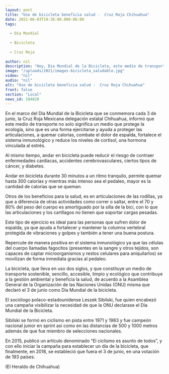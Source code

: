 ```yaml
---
layout: post
title: "Uso de bicicleta beneficia salud -  Cruz Roja Chihuahua"
date: 2021-06-03T19:36:00.000-06:00
tags:
  
  - Día Mundial
  
  - Bicicleta
  
  - Cruz Roja
  
author: nil
description: "Hoy, Día Mundial de la Bicicleta, este medio de transporte no solo protege la ecología, sino que es una forma ejercitarse y ayuda a proteger las articulaciones"
image: "/uploads/2021/images-bicicleta_saludable.jpg"
video: "nil"
audio: "nil"
alt: "Uso de bicicleta beneficia salud -  Cruz Roja Chihuahua"
front: false
section: "Local"
news_id: 184820
---
```


En el marco del Día Mundial de la Bicicleta que se conmemora cada 3 de junio, la Cruz Roja Mexicana delegación estatal Chihuahua, informó que este medio de transporte no solo significa un medio que protege la ecología, sino que es una forma ejercitarse y ayuda a proteger las articulaciones, a quemar calorías, combate el dolor de espalda, fortalece el sistema inmunológico y reduce los niveles de cortisol, una hormona vinculada al estrés.

Al mismo tiempo, andar en bicicleta puede reducir el riesgo de contraer enfermedades cardíacas, accidentes cerebrovasculares, ciertos tipos de cáncer, y diabetes.

Andar en bicicleta durante 30 minutos a un ritmo tranquilo, permite quemar hasta 300 calorías y mientras más intenso sea el pedaleo, mayor es la cantidad de calorías que se queman.

Otros de los beneficios para la salud, es en articulaciones de las rodillas, ya que a diferencia de otras actividades como correr o saltar, entre el 70 y 80% del peso del cuerpo es amortiguado por la silla de la bici, con lo que las articulaciones y los cartílagos no tienen que soportar cargas pesadas.

Este tipo de ejercicio es ideal para las personas que sufren dolor de espalda, ya que ayuda a fortalecer y mantener la columna vertebral protegida de vibraciones y golpes y también a tener una buena postura.

Repercute de manera positiva en el sistema inmunológico ya que las células del cuerpo llamadas fagocitos (presentes en la sangre y otros tejidos, son capaces de captar microorganismos y restos celulares para aniquilarlos) se movilizan de forma inmediata gracias al pedaleo.

La bicicleta, que lleva en uso dos siglos, y que constituye un medio de transporte sostenible, sencillo, accesible, limpio y ecológico que contribuye a la gestión ambiental y beneficia la salud, de acuerdo a la Asamblea General de la Organización de las Naciones Unidas (ONU) misma que declaró el 3 de junio como Día Mundial de la bicicleta.

El sociólogo polaco-estadounidense Leszek Sibilski, fue quien encabezó una campaña visibilizar la necesidad de que la ONU declarase el Día Mundial de la Bicicleta.

Sibilski se formó en ciclismo en pista entre 1971 y 1983 y fue campeón nacional junior en sprint así como en las distancias de 500 y 1000 metros además de que fue miembro de selecciones nacionales.

En 2015, publicó un artículo denominado “El ciclismo es asunto de todos”, y con ello iniciar la campaña para establecer un día de la bicicleta, que finalmente, en 2018, se estableció que fuera el 3 de junio, en una votación de 193 países.

(El Heraldo de Chihuahua)